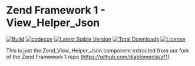 # Zend Framework 1 - View_Helper_Json

[![Build](https://github.com/diablomedia/zf1-view-helper-json/workflows/Build/badge.svg?event=push)](https://github.com/diablomedia/zf1-view-helper-json/actions?query=workflow%3ABuild+event%3Apush)
[![codecov](https://codecov.io/gh/diablomedia/zf1-view-helper-json/branch/master/graph/badge.svg)](https://codecov.io/gh/diablomedia/zf1-view-helper-json)
[![Latest Stable Version](https://poser.pugx.org/diablomedia/zendframework1-view-helper-json/v/stable)](https://packagist.org/packages/diablomedia/zendframework1-view-helper-json)
[![Total Downloads](https://poser.pugx.org/diablomedia/zendframework1-view-helper-json/downloads)](https://packagist.org/packages/diablomedia/zendframework1-view-helper-json)
[![License](https://poser.pugx.org/diablomedia/zendframework1-view-helper-json/license)](https://packagist.org/packages/diablomedia/zendframework1-view-helper-json)

This is just the Zend_View_Helper_Json component extracted from our fork of the Zend Framework 1 repo (https://github.com/diablomedia/zf1).
